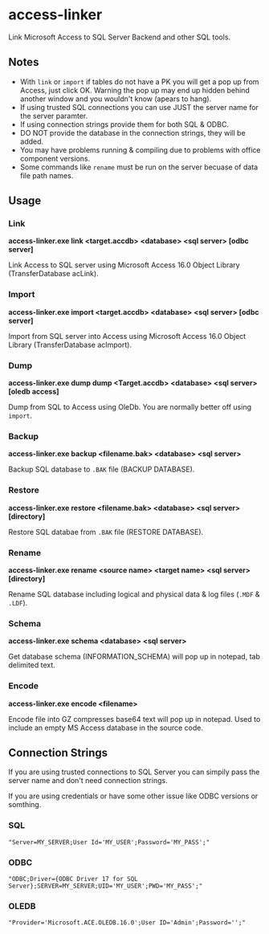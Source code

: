 # access-linker
Link Microsoft Access to SQL Server Backend and other SQL tools.

## Notes
- With `link` or `import` if tables do not have a PK you will get a pop up from Access, just click OK. Warning the pop up may end up hidden behind another window and you wouldn't know (apears to hang).
- If using trusted SQL connections you can use JUST the server name for the server paramter.
- If using connection strings provide them for both SQL & ODBC.
- DO NOT provide the database in the connection strings, they will be added.
- You may have problems running & compiling due to problems with office component versions.
- Some commands like `rename` must be run on the server becuase of data file path names.

## Usage

### Link
__access-linker.exe link \<target.accdb\> \<database\> \<sql server\> [odbc server]__

Link Access to SQL server using Microsoft Access 16.0 Object Library (TransferDatabase acLink).

### Import
__access-linker.exe import \<target.accdb\> \<database\> \<sql server\> [odbc server]__

Import from SQL server into Access using Microsoft Access 16.0 Object Library (TransferDatabase acImport).

### Dump
__access-linker.exe dump dump \<Target.accdb\> \<database\> \<sql server\> [oledb access]__

Dump from SQL to Access using OleDb. You are normally better off using `import`.

### Backup
__access-linker.exe backup \<filename.bak\> \<database\> \<sql server\>__

Backup SQL database to `.BAK` file (BACKUP DATABASE).

### Restore
__access-linker.exe restore \<filename.bak\> \<database\> \<sql server\> [directory]__

Restore SQL databae from `.BAK` file (RESTORE DATABASE).

### Rename
__access-linker.exe rename \<source name\> \<target name\> \<sql server\> [directory]__

Rename SQL database including logical and physical data & log files (`.MDF` & `.LDF`).

### Schema
__access-linker.exe schema \<database\> \<sql server\>__

Get database schema (INFORMATION_SCHEMA) will pop up in notepad, tab delimited text.

### Encode
__access-linker.exe encode \<filename\>__

Encode file into GZ compresses base64 text will pop up in notepad. Used to include an empty MS Access database in the source code.

## Connection Strings
If you are using trusted connections to SQL Server you can simpily pass the server name and don't need connection strings.

If you are using credentials or have some other issue like ODBC versions or somthing.

### SQL

```
"Server=MY_SERVER;User Id='MY_USER';Password='MY_PASS';"
```

### ODBC

```
"ODBC;Driver={ODBC Driver 17 for SQL Server};SERVER=MY_SERVER;UID='MY_USER';PWD='MY_PASS';"
```

### OLEDB

```
"Provider='Microsoft.ACE.OLEDB.16.0';User ID='Admin';Password='';"
```
